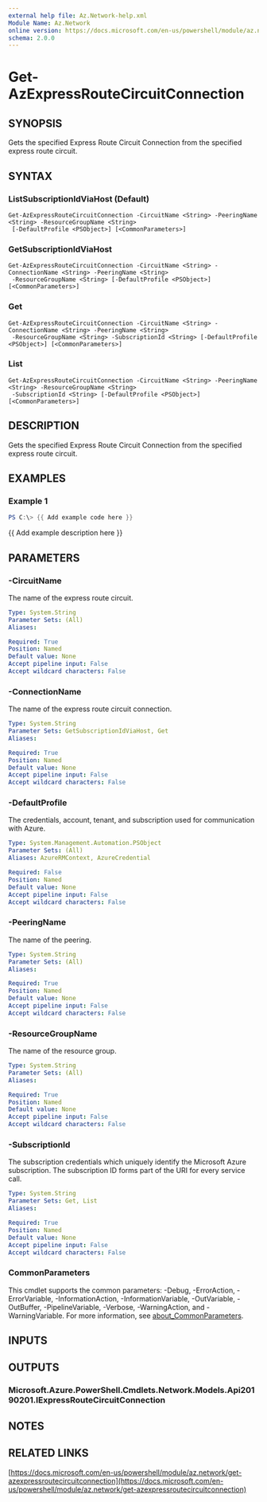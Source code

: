 ```yaml
---
external help file: Az.Network-help.xml
Module Name: Az.Network
online version: https://docs.microsoft.com/en-us/powershell/module/az.network/get-azexpressroutecircuitconnection
schema: 2.0.0
---
```


# Get-AzExpressRouteCircuitConnection

## SYNOPSIS
Gets the specified Express Route Circuit Connection from the specified express route circuit.

## SYNTAX

### ListSubscriptionIdViaHost (Default)
```
Get-AzExpressRouteCircuitConnection -CircuitName <String> -PeeringName <String> -ResourceGroupName <String>
 [-DefaultProfile <PSObject>] [<CommonParameters>]
```

### GetSubscriptionIdViaHost
```
Get-AzExpressRouteCircuitConnection -CircuitName <String> -ConnectionName <String> -PeeringName <String>
 -ResourceGroupName <String> [-DefaultProfile <PSObject>] [<CommonParameters>]
```

### Get
```
Get-AzExpressRouteCircuitConnection -CircuitName <String> -ConnectionName <String> -PeeringName <String>
 -ResourceGroupName <String> -SubscriptionId <String> [-DefaultProfile <PSObject>] [<CommonParameters>]
```

### List
```
Get-AzExpressRouteCircuitConnection -CircuitName <String> -PeeringName <String> -ResourceGroupName <String>
 -SubscriptionId <String> [-DefaultProfile <PSObject>] [<CommonParameters>]
```

## DESCRIPTION
Gets the specified Express Route Circuit Connection from the specified express route circuit.

## EXAMPLES

### Example 1
```powershell
PS C:\> {{ Add example code here }}
```

{{ Add example description here }}

## PARAMETERS

### -CircuitName
The name of the express route circuit.

```yaml
Type: System.String
Parameter Sets: (All)
Aliases:

Required: True
Position: Named
Default value: None
Accept pipeline input: False
Accept wildcard characters: False
```

### -ConnectionName
The name of the express route circuit connection.

```yaml
Type: System.String
Parameter Sets: GetSubscriptionIdViaHost, Get
Aliases:

Required: True
Position: Named
Default value: None
Accept pipeline input: False
Accept wildcard characters: False
```

### -DefaultProfile
The credentials, account, tenant, and subscription used for communication with Azure.

```yaml
Type: System.Management.Automation.PSObject
Parameter Sets: (All)
Aliases: AzureRMContext, AzureCredential

Required: False
Position: Named
Default value: None
Accept pipeline input: False
Accept wildcard characters: False
```

### -PeeringName
The name of the peering.

```yaml
Type: System.String
Parameter Sets: (All)
Aliases:

Required: True
Position: Named
Default value: None
Accept pipeline input: False
Accept wildcard characters: False
```

### -ResourceGroupName
The name of the resource group.

```yaml
Type: System.String
Parameter Sets: (All)
Aliases:

Required: True
Position: Named
Default value: None
Accept pipeline input: False
Accept wildcard characters: False
```

### -SubscriptionId
The subscription credentials which uniquely identify the Microsoft Azure subscription.
The subscription ID forms part of the URI for every service call.

```yaml
Type: System.String
Parameter Sets: Get, List
Aliases:

Required: True
Position: Named
Default value: None
Accept pipeline input: False
Accept wildcard characters: False
```

### CommonParameters
This cmdlet supports the common parameters: -Debug, -ErrorAction, -ErrorVariable, -InformationAction, -InformationVariable, -OutVariable, -OutBuffer, -PipelineVariable, -Verbose, -WarningAction, and -WarningVariable. For more information, see [about_CommonParameters](http://go.microsoft.com/fwlink/?LinkID=113216).

## INPUTS

## OUTPUTS

### Microsoft.Azure.PowerShell.Cmdlets.Network.Models.Api20190201.IExpressRouteCircuitConnection
## NOTES

## RELATED LINKS

[https://docs.microsoft.com/en-us/powershell/module/az.network/get-azexpressroutecircuitconnection](https://docs.microsoft.com/en-us/powershell/module/az.network/get-azexpressroutecircuitconnection)


